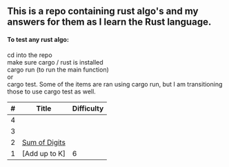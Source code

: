 ## This is a repo containing rust algo's and my answers for them as I learn the Rust language.

#### To test any rust algo:

cd into the repo  
make sure cargo / rust is installed  
cargo run (to run the main function)  
or  
cargo test. Some of the items are ran using cargo run, but I am transitioning those to use cargo test as well. 

|   #	|   Title	|    Difficulty 	|   
|---	|--------	|-----------------|
|   4 |        	|           	|        	
|   3	|        	|           	|  
|   2	|    [Sum of Digits](https://github.com/eathren/rust-algos/tree/master/sum-of-digits)    	|           	|        	
|   1	|     [Add up to K]   	|         6     	|   	
